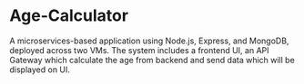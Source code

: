 # Age-Calculator
A microservices-based application using Node.js, Express, and MongoDB, deployed across two VMs. The system includes a frontend UI, an API Gateway which calculate the age from backend and send data which will be displayed on UI.
